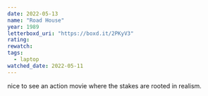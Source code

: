 ```yaml
---
date: 2022-05-13
name: "Road House"
year: 1989
letterboxd_uri: "https://boxd.it/2PKyV3"
rating: 
rewatch: 
tags:
  - laptop
watched_date: 2022-05-11
---
```


nice to see an action movie where the stakes are rooted in realism.
